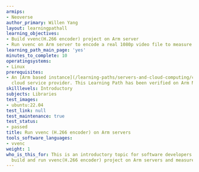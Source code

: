 ```yaml
---
armips:
- Neoverse
author_primary: Willen Yang
layout: learningpathall
learning_objectives:
- Build vvenc(H.266 encoder) project on Arm server
- Run vvenc on Arm server to encode a real 1080p video file to measure the performance
learning_path_main_page: 'yes'
minutes_to_complete: 10
operatingsystems:
- Linux
prerequisites:
- An [Arm based instance](/learning-paths/servers-and-cloud-computing/csp/) from an appropriate
  cloud service provider. This Learning Path has been verified on Arm Neoverse N2 based Alibaba cloud ECS instance(g8y), running `Ubuntu Linux 22.04.`
skilllevels: Introductory
subjects: Libraries
test_images:
- ubuntu:22.04
test_link: null
test_maintenance: true
test_status:
- passed
title: Run vvenc (H.266 encoder) on Arm servers
tools_software_languages:
- vvenc
weight: 1
who_is_this_for: This is an introductory topic for software developers who want to
  build and run vvenc(H.266 encoder) project on Arm servers and measure the performance.
---
```

